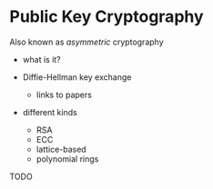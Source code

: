# Public Key Cryptography

Also known as *asymmetric* cryptography

- what is it?

- Diffie-Hellman key exchange
  - links to papers

- different kinds
  - RSA
  - ECC
  - lattice-based
  - polynomial rings

TODO
